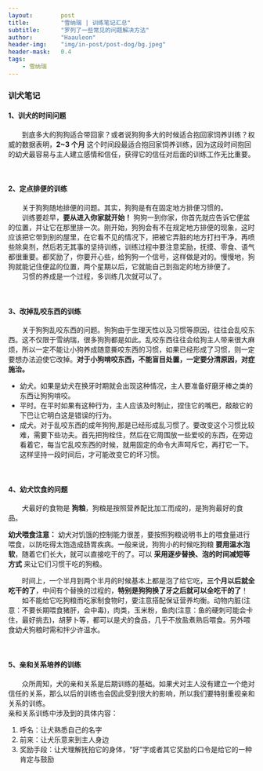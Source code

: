 ```yaml
---
layout:        post
title:         "雪纳瑞 | 训练笔记汇总"
subtitle:      "罗列了一些常见的问题解决方法"
author:        "Haauleon"
header-img:    "img/in-post/post-dog/bg.jpeg"
header-mask:   0.4
tags:
    - 雪纳瑞
---
```


### 训犬笔记
#### 1、训犬的时间问题
&emsp;&emsp;到底多大的狗狗适合带回家？或者说狗狗多大的时候适合抱回家饲养训练？权威的数据表明，**2~3 个月** 这个时间段最适合抱回家饲养训练，因为这段时间抱回的幼犬最容易与主人建立感情和信任，获得它的信任对后面的训练工作无比重要。   

<br>

#### 2、定点排便的训练
&emsp;&emsp;关于狗狗随地排便的问题。其实，狗狗是有在固定地方排便习惯的。    
&emsp;&emsp;训练要趁早，**要从进入你家就开始！** 狗狗一到你家，你首先就应告诉它便盆的位置，并让它在那里排一次。刚开始，狗狗会有不在规定地方排便的现象，这时应该把它带到别的屋里，在它看不见的情况下，把被它弄脏的地方打扫干净，再喷些除臭剂，然后若无其事的坚持训练，训练过程中要注意奖励，抚摸、零食、语气都很重要。都奖励了，你要开心些，给狗狗一个信号，这样做是对的。慢慢地，狗狗就能记住便盆的位置，两个星期以后，它就能自己到指定的地方排便了。       
&emsp;&emsp;习惯的养成是一个过程，多训练几次就可以了。

<br>

#### 3、改掉乱咬东西的训练
&emsp;&emsp;关于狗狗乱咬东西的问题。狗狗由于生理天性以及习惯等原因，往往会乱咬东西。这不仅限于雪纳瑞，很多狗狗都是如此。乱咬东西往往会给狗主人带来很大麻烦，所以一定不能让小狗养成随意撕咬东西的习惯，如果已经形成了习惯，则一定要想办法迫使它改掉。**对于小狗啃咬东西，不能盲目处置，一定要分清原因，对症施治。**              
- 幼犬。如果是幼犬在换牙时期就会出现这种情况，主人要准备好磨牙棒之类的东西让狗狗啃咬。      
- 平时。在平时如果有这种行为，主人应该及时制止，捏住它的嘴巴，敲敲它的下巴让它明白这是错误的行为。     
- 成犬。对于乱咬东西的成年狗狗,那是已经形成乱习惯了。要改变这个习惯比较难，需要下些功夫。首先把狗栓住，然后在它周围放一些爱咬的东西，在旁边看着它，每当它乱咬东西的时候，就用固定的命令大声呵斥它，再打它一下。这样坚持一段时间后，才可能改变它的坏习惯。   

<br>

#### 4、幼犬饮食的问题
&emsp;&emsp;犬最好的食物是 **狗粮**，狗粮是按照营养配比加工而成的，是狗狗最好的食品。      

**幼犬喂食注意：** 幼犬对饥饿的控制能力很差，要按照狗粮说明书上的喂食量进行喂食，以防吃得太饱造成肠胃疾病。一般来说，狗狗小的时候吃狗粮 **要用温水泡软**，随着它们长大，就可以直接吃干的了。可以 **采用逐步替换、泡的时间减短等方式** 来让它们习惯干吃的狗粮。      

&emsp;&emsp;时间上，一个半月到两个半月的时候基本上都是泡了给它吃，**三个月以后就全吃干的了**，中间有个替换的过程的，**特别是狗狗换了牙之后就可以全吃干的了**！  
&emsp;&emsp;如不能给它吃狗粮而吃家制食物时，要注意搭配保证营养均衡。动物内脏(注意：不要长期喂食猪肝，会中毒)，肉类，玉米粉，鱼肉(注意：鱼的硬刺可能会卡住，最好挑去)，胡萝卜等，都可以是犬的食品，几乎不放盐煮熟后喂食。另外喂食幼犬狗粮时需和拌少许温水。   

<br>

#### 5、亲和关系培养的训练
&emsp;&emsp;众所周知，犬的亲和关系是后期训练的基础。如果犬对主人没有建立一个绝对信任的关系，那么以后的训练也会因此受到很大的影响，所以我们要特别重视亲和关系的训练。     
亲和关系训练中涉及到的具体内容：      
1. 呼名：让犬熟悉自己的名字    
2. 前来：让犬乐意来到主人身边     
3. 奖励手段：让犬理解抚拍它的身体，“好”字或者其它奖励的口令是给它的一种肯定与鼓励     
